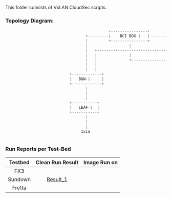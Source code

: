 This folder consists of VxLAN CloudSec scripts.


### **Topology Diagram:**

```python
                                             +----------------+           +-----------------+
                                   +---------|    DCI BOX 1   |-----------|    DCI BOX 2    |------------+
                                   |         +----------------+            +----------------+           |          
                                   |                  |                            |                    |
                                   |   +-------------------------------------------+                    | 
                                   |   |              |                                                 |
                                   |   |              +----------------------------------------------+  |
                                   |   |                                                             |  | 
                                   |   |                                                             |  | 
                            +-------------+                                                        +-------------+             
                            |   BGW-1     |                                                         |   BGW - 2  |
                            +-------------+                                                        +------------+           
                                   |                                                                   |  
                                   |                                                                   |  
                                   |                                                                   |  
                            +-----------+                                                         +-----------+
                            |   LEAF-1  |                                                          |   LEAF-2  |
                            +-----------+                                                         +-----------+  
                                   |                                                                    |
                                   |                                                                    |
                                   |                                                                    |
                                 Ixia                                                                  Ixia



```
### **Run Reports per Test-Bed**

| Testbed     | Clean Run Result    | Image Run on |
|:-------------:|:-------------:|:-----:|
| FX3 |  |  |
|Sundown| [Result_1](https://earms-trade.cisco.com/tradeui/logs/details?archive=/auto/dc3-india/jdasgupt_grp/pyats_jdGrp_vxlan_automation_base/users/pkanduri/archive/21-07/sundown_ms_cloudsec_job.2021Jul02_17:32:06.418919.zip&atstype=ATS) | |
|Fretta| | |